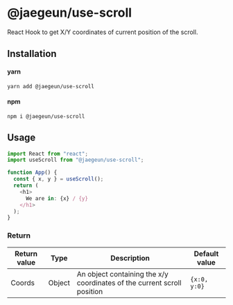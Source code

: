# @jaegeun/use-scroll

React Hook to get X/Y coordinates of current position of the scroll.

## Installation

#### yarn

`yarn add @jaegeun/use-scroll`

#### npm

`npm i @jaegeun/use-scroll`

## Usage

```js
import React from "react";
import useScroll from "@jaegeun/use-scroll";

function App() {
  const { x, y } = useScroll();
  return (
    <h1>
      We are in: {x} / {y}
    </h1>
  );
}
```

### Return

| Return value | Type   | Description                                                             | Default value |
| ------------ | ------ | ----------------------------------------------------------------------- | ------------- |
| Coords       | Object | An object containing the x/y coordinates of the current scroll position | `{x:0, y:0}`  |
